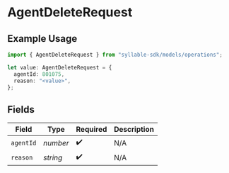 # AgentDeleteRequest

## Example Usage

```typescript
import { AgentDeleteRequest } from "syllable-sdk/models/operations";

let value: AgentDeleteRequest = {
  agentId: 801075,
  reason: "<value>",
};
```

## Fields

| Field              | Type               | Required           | Description        |
| ------------------ | ------------------ | ------------------ | ------------------ |
| `agentId`          | *number*           | :heavy_check_mark: | N/A                |
| `reason`           | *string*           | :heavy_check_mark: | N/A                |